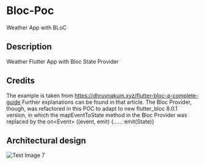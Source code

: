# Bloc-Poc
Weather App with BLoC
## Description
Weather Flutter App with Bloc State Provider
## Credits
The example is taken from https://dhruvnakum.xyz/flutter-bloc-a-complete-guide
Further explanations can be found in that article.
The Bloc Provider, though, was refactored in this POC to adapt to new flutter_bloc 8.0.1 version, in which the mapEventToState method in the Bloc Provider was replaced by the on&#60;Event&#62; ((event, emit) {...... emit(State)}
## Architectural design
![Test Image 7](https://user-images.githubusercontent.com/100851527/160633519-11e00e33-f7fd-46c5-9ff0-30a899c4a4a5.png)
